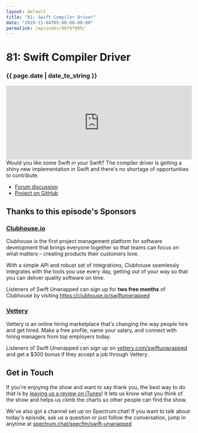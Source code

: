 ```yaml
---
layout: default
title: "81: Swift Compiler Driver"
date: "2019-11-04T05:00:00-08:00"
permalink: /episodes/96f9f099/
---
```


# 81: Swift Compiler Driver

### {{ page.date | date_to_string }}

<iframe frameBorder="0" height="200px" scrolling="no" seamless src="https://player.simplecast.com/5136fbe5-9c97-4779-a22b-6fe5b2961229" width="100%"></iframe>
<br/>
Would you like some Swift in your Swift? The compiler driver is getting a shiny new implementation in Swift and there's no shortage of opportunities to contribute.

* [Forum discussion](https://forums.swift.org/t/new-project-announcement-swift-compiler-driver-reimplementation-in-swift/29696)
* [Project on GitHub](https://github.com/apple/swift-driver)

## Thanks to this episode's Sponsors

### [Clubhouse.io](https://clubhouse.io/swiftunwrapped)

Clubhouse is the first project management platform for software development that brings everyone together so that teams can focus on what matters – creating products their customers love. 

With a simple API and robust set of integrations, Clubhouse seamlessly integrates with the tools you use every day, getting out of your way so that you can deliver quality software on time. 

Listeners of Swift Unwrapped can sign up for **two free months** of Clubhouse by visiting https://clubhouse.io/swiftunwrapped 

### [Vettery](https://vettery.com/swiftunwrapped)

Vettery is an online hiring marketplace that's changing the way people hire and get hired. Make a free profile, name your salary, and connect with hiring managers from top employers today.

Listeners of Swift Unwrapped can sign up on [vettery.com/swiftunwrapped](https://vettery.com/swiftunwrapped) and get a $300 bonus if they accept a job through Vettery.

## Get in Touch

If you're enjoying the show and want to say thank you, the best way to do that is by [leaving us a review on iTunes](https://itunes.apple.com/us/podcast/swift-unwrapped/id1209817203?mt=2)! It lets us know what you think of the show and helps us climb the charts so other people can find the show.

We've also got a channel set up on Spectrum.chat! If you want to talk about today's episode, ask us a question or just follow the conversation, jump in anytime at [spectrum.chat/specfm/swift-unwrapped](https://spectrum.chat/specfm/swift-unwrapped)
